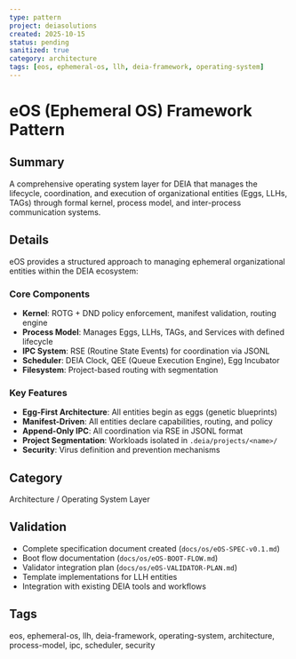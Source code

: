 ```yaml
---
type: pattern
project: deiasolutions
created: 2025-10-15
status: pending
sanitized: true
category: architecture
tags: [eos, ephemeral-os, llh, deia-framework, operating-system]
---
```


# eOS (Ephemeral OS) Framework Pattern

## Summary
A comprehensive operating system layer for DEIA that manages the lifecycle, coordination, and execution of organizational entities (Eggs, LLHs, TAGs) through formal kernel, process model, and inter-process communication systems.

## Details
eOS provides a structured approach to managing ephemeral organizational entities within the DEIA ecosystem:

### Core Components
- **Kernel**: ROTG + DND policy enforcement, manifest validation, routing engine
- **Process Model**: Manages Eggs, LLHs, TAGs, and Services with defined lifecycle
- **IPC System**: RSE (Routine State Events) for coordination via JSONL
- **Scheduler**: DEIA Clock, QEE (Queue Execution Engine), Egg Incubator
- **Filesystem**: Project-based routing with segmentation

### Key Features
- **Egg-First Architecture**: All entities begin as eggs (genetic blueprints)
- **Manifest-Driven**: All entities declare capabilities, routing, and policy
- **Append-Only IPC**: All coordination via RSE in JSONL format
- **Project Segmentation**: Workloads isolated in `.deia/projects/<name>/`
- **Security**: Virus definition and prevention mechanisms

## Category
Architecture / Operating System Layer

## Validation
- Complete specification document created (`docs/os/eOS-SPEC-v0.1.md`)
- Boot flow documentation (`docs/os/eOS-BOOT-FLOW.md`)
- Validator integration plan (`docs/os/eOS-VALIDATOR-PLAN.md`)
- Template implementations for LLH entities
- Integration with existing DEIA tools and workflows

## Tags
eos, ephemeral-os, llh, deia-framework, operating-system, architecture, process-model, ipc, scheduler, security
